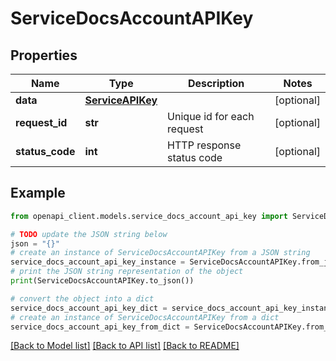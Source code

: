 # ServiceDocsAccountAPIKey


## Properties

Name | Type | Description | Notes
------------ | ------------- | ------------- | -------------
**data** | [**ServiceAPIKey**](ServiceAPIKey.md) |  | [optional] 
**request_id** | **str** | Unique id for each request | [optional] 
**status_code** | **int** | HTTP response status code | [optional] 

## Example

```python
from openapi_client.models.service_docs_account_api_key import ServiceDocsAccountAPIKey

# TODO update the JSON string below
json = "{}"
# create an instance of ServiceDocsAccountAPIKey from a JSON string
service_docs_account_api_key_instance = ServiceDocsAccountAPIKey.from_json(json)
# print the JSON string representation of the object
print(ServiceDocsAccountAPIKey.to_json())

# convert the object into a dict
service_docs_account_api_key_dict = service_docs_account_api_key_instance.to_dict()
# create an instance of ServiceDocsAccountAPIKey from a dict
service_docs_account_api_key_from_dict = ServiceDocsAccountAPIKey.from_dict(service_docs_account_api_key_dict)
```
[[Back to Model list]](../README.md#documentation-for-models) [[Back to API list]](../README.md#documentation-for-api-endpoints) [[Back to README]](../README.md)


